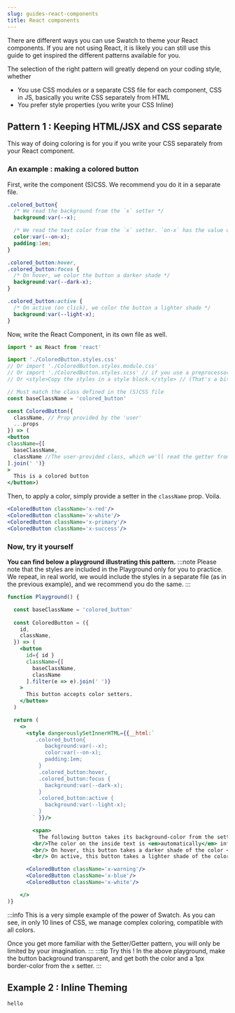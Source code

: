 ```yaml
---
slug: guides-react-components
title: React components
---
```


There are different ways you can use Swatch to theme your React components. If you are not using React, it is likely you can still use this guide to get inspired the different patterns available for you.

The selection of the right pattern will greatly depend on your coding style, whether 
  + You use CSS modules or a separate CSS file for each component, CSS in JS, basically you write CSS separately from HTML
  + You prefer style properties (you write your CSS Inline)

## Pattern 1 : Keeping HTML/JSX and CSS separate

This way of doing coloring is for you if you write your CSS separately from your React component.

### An example : making a colored button


First, write the component (S)CSS. We recommend you do it in a separate file.
```css title="/ColoredButton.styles.css"
.colored_button{
  /* We read the background from the `x` setter */
  background:var(--x);

  /* We read the text color from the `x` setter. `on-x` has the value of a text color that contrasts legibly with `x` */
  color:var(--on-x);
  padding:1em;
}

.colored_button:hover,
.colored_button:focus {
  /* On hover, we color the button a darker shade */
  background:var(--dark-x);
}

.colored_button:active {
  /* On active (on click), we color the button a lighter shade */
  background:var(--light-x);
}
```

Now, write the React Component, in its own file as well.
```jsx title="/ColoredButton.js"
import * as React from 'react'

import './ColoredButton.styles.css'
// Or import './ColoredButton.styles.module.css'
// Or import './ColoredButton.styles.scss' // if you use a preprocessor
// Or <style>Copy the styles in a style block.</style> // (That's a bit ugly tough)

// Must match the class defined in the (S)CSS file
const baseClassName = 'colored_button'

const ColoredButton({
  className, // Prop provided by the 'user'
  ...props
}) => (
<button
className={[
  baseClassName, 
  className //The user-provided class, which we'll read the getter from
].join(' ')}
>
  This is a colored button
</button>)

```

Then, to apply a color, simply provide a setter in the `className` prop. Voila.
```jsx
<ColoredButton className='x-red'/>
<ColoredButton className='x-white'/>
<ColoredButton className='x-primary'/>
<ColoredButton className='x-success'/>
```

### Now, try it yourself

**You can find below a playground illustrating this pattern.**
:::note
Please note that the styles are included in the Playground only for you to practice. We repeat, in real world, we would include the styles in a separate file (as in the previous example), and we recommend you do the same.
:::

```jsx live
function Playground() {

  const baseClassName = 'colored_button'
  
  const ColoredButton = ({
    id,
    className,
  }) => (
    <button
      id={ id }
      className={[
        baseClassName,
        className
      ].filter(e => e).join(' ')}
    >
      This button accepts color setters. 
    </button>
  )

  return (
    <>
      <style dangerouslySetInnerHTML={{__html:`
         .colored_button{
            background:var(--x);
            color:var(--on-x);
            padding:1em;
          }
          .colored_button:hover,
          .colored_button:focus {
            background:var(--dark-x);
          }
          .colored_button:active {
            background:var(--light-x);
          }
        ` }}/>

        <span>
          The following button takes its background-color from the setter <code>x</code>.
        <br/>The color on the inside text is <em>automatically</em> inferred from the background.
        <br/> On hover, this button takes a darker shade of the color <code>x</code>
        <br/> On active, this button takes a lighter shade of the color <code>x</code></span>

      <ColoredButton className='x-warning'/>
      <ColoredButton className='x-blue'/>
      <ColoredButton className='x-white'/>

    </>
)}

```
:::info
This is a very simple example of the power of Swatch. As you can see, in only 10 lines of CSS, we manage complex coloring, compatible with all colors. 

Once you get more familiar with the Setter/Getter pattern, you will only be limited by your imagination.
:::
:::tip Try this !
In the above playground, make the button background transparent, and get both the color and a 1px border-color from the `x` setter.
:::

## Example 2 : Inline Theming



```SCSS title='title.css'
hello

```
